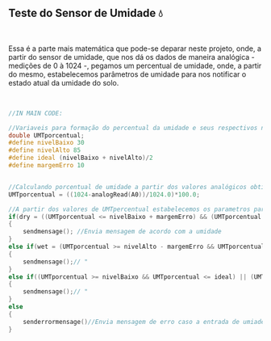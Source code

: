 ## Teste do Sensor de Umidade 💧

<br>

 Essa é a parte mais matemática que pode-se deparar neste projeto, onde, a partir do sensor de umidade, que nos dá os dados de maneira analógica - medições de 0 à 1024 -, pegamos um percentual de umidade, onde, a partir do mesmo, estabelecemos parâmetros de umidade para nos notificar o estado atual da umidade do solo.

<br>

~~~ino
//IN MAIN CODE:

//Variaveis para formação do percentual da umidade e seus respectivos níveis
double UMTporcentual;
#define nivelBaixo 30 
#define nivelAlto 85 
#define ideal (nivelBaixo + nivelAlto)/2 
#define margemErro 10


//Calculando porcentual de umidade a partir dos valores analógicos obtidos do sensor (varia de 0-1024)
UMTporcentual = ((1024-analogRead(A0))/1024.0)*100.0;

//A partir dos valores de UMTpercentual estabelecemos os parametros para níves seco, molhado e um ideial
if(dry = ((UMTporcentual <= nivelBaixo + margemErro) && (UMTporcentual >= 0 ) ))
{
    sendmensage(); //Envia mensagem de acordo com a umidade
}
else if(wet = (UMTporcentual >= nivelAlto - margemErro && UMTporcentual <= 100))
{
    sendmensage();// "
}
else if((UMTporcentual >= nivelBaixo && UMTporcentual <= ideal) || (UMTporcentual > ideal && UMTporcentual < nivelAlto))
{
    sendmensage();// "
}
else
{
    senderrormensage()//Envia mensagem de erro caso a entrada de umiade for invalida
} 
~~~